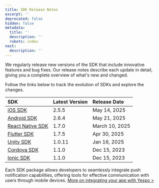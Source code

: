 ```yaml
---
title: SDK Release Notes
excerpt: ''
deprecated: false
hidden: false
metadata:
  title: ''
  description: ''
  robots: index
next:
  description: ''
---
```

We regularly release new versions of the SDK that include innovative features and bug fixes. Our release notes describe each update in detail, giving you a complete overview of what's new and changed.

Follow the links below to track the evolution of SDKs and explore the changes.

| SDK                                                                           | Latest Version | Release Date   |
| :---------------------------------------------------------------------------- | :------------- | :------------- |
| [iOS SDK](https://docs.yespo.io/page/ios-sdk-release-notes)                   | 2.5.5          | May 14, 2025   |
| [Android SDK](https://docs.yespo.io/page/android-sdk-release-notes)           | 2.6.4          | May 21, 2025   |
| [React Native SDK](https://docs.yespo.io/page/react-native-sdk-release-notes) | 1.7.0          | March 10, 2025 |
| [Flutter SDK](https://docs.yespo.io/page/flutter-sdk-release-notes)           | 1.7.5          | Apr 30, 2025   |
| [Unity SDK](https://docs.yespo.io/page/unity-sdk-release-notes)               | 1.0.11         | Jan 16, 2025   |
| [Cordova SDK](https://docs.yespo.io/page/cordova-sdk-release-notes)           | 1.1.0          | Dec 15, 2023   |
| [Ionic SDK](https://docs.yespo.io/page/ionic-sdk-release-notes)               | 1.1.0          | Dec 15, 2023   |

Each SDK package allows developers to seamlessly integrate push notification capabilities, offering tools for effective communication with users through mobile devices. [More on integrating your app with Yespo >](https://docs.yespo.io/reference/integrating-your-app-with-reteno)